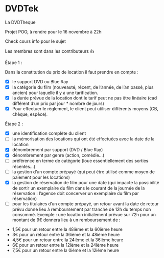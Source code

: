 # DVDTek
La DVDTheque

Projet POO, à rendre pour le 16 novembre à 22h

Check cours info pour le sujet

Les membres sont dans les contributeurs 👍 

Étape 1 :

Dans la constitution du prix de location il faut prendre en compte :

- [x] le support DVD ou Blue Ray
- [x] la catégorie du film (nouveauté, récent, de l’année, de l’an passé, plus ancien) pour laquelle il y a une tarification.
- [x] la durée prévue de la location dont le tarif peut ne pas être linéaire (cad différent d’un prix par jour * nombre de jours)
- [x] Pour effectuer le règlement, le client peut utiliser différents moyens (CB, chèque, espèce).

Étape 2 :

- [x] une identification complète du client
- [ ] la mémorisation des locations qui ont été effectuées avec la date de la location
- [x] dénombrement par support (DVD / Blue Ray)
- [x] dénombrement par genre (action, comédie...)
- [ ] préférence en terme de catégorie (loue essentiellement des sorties récentes...)
- [ ] la gestion d’un compte prépayé (qui peut être utilisé comme moyen de paiement pour
les locations)
- [x] la gestion de réservation de film pour une date (qui impacte la possibilité de sortir un exemplaire du film dans le courant de la journée de la réservation : l’agence doit concerver un exemplaire du film par réservation)
- [ ] pour les titulaires d’un compte prépayé, un retour avant la date de retour prévu donne lieu à remboursement par tranche de 12h du temps non consommé. Exemple : une location initialement prévue sur 72h pour un montant de 9€ donnera lieu à un remboursement de :
- 1,5€ pour un retour entre la 48ième et la 60ième heure
- 3€ pour un retour entre la 36ième et la 48ième heure
- 4,5€ pour un retour entre la 24ième et la 36ième heure
- 6€ pour un retour entre la 12ième et la 24ième heure
- 7,5€ pour un retour entre la 0ième et la 12ième heure
